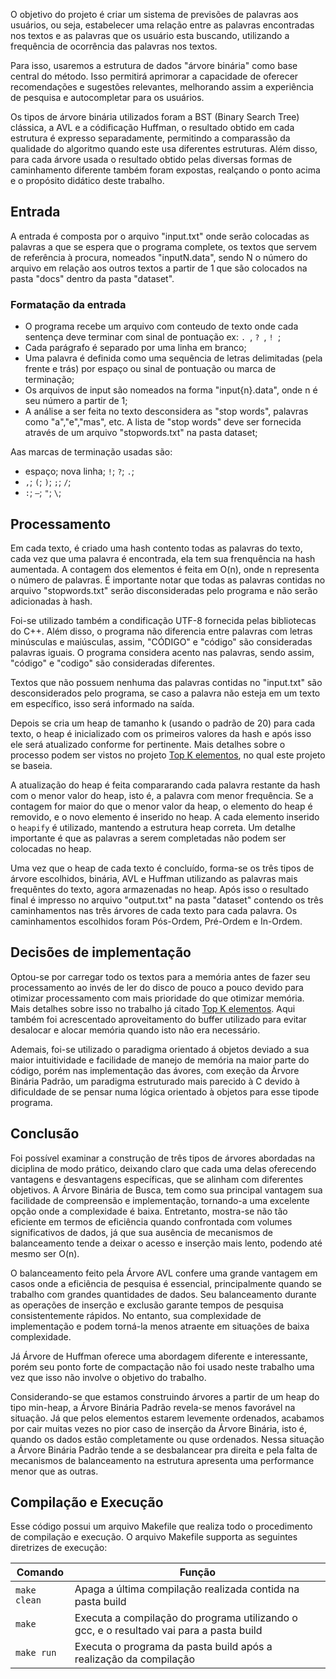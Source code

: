 O objetivo do projeto é criar um sistema de previsões de palavras aos usuários, ou seja, estabelecer uma relação entre as palavras encontradas nos textos e as palavras que os usuário esta buscando, utilizando a frequência de ocorrência das palavras nos textos. 

Para isso, usaremos a estrutura de dados "árvore binária" como base central do método. Isso permitirá aprimorar a capacidade de oferecer recomendações e sugestões relevantes, melhorando assim a experiência de pesquisa e autocompletar para os usuários.

Os tipos de árvore binária utilizados foram a BST (Binary Search Tree) clássica, a AVL e a códificação Huffman, o resultado obtido em cada estrutura é expresso separadamente, permitindo a comparassão da qualidade do algoritmo quando este usa diferentes estruturas. Além disso, para cada árvore usada o resultado obtido pelas diversas formas de caminhamento diferente também foram expostas, realçando o ponto acima e o propósito didático deste trabalho.

## Entrada

A entrada é composta por o arquivo "input.txt" onde serão colocadas as palavras a que se espera que o programa complete, os textos que servem de referência à procura, nomeados "inputN.data", sendo N o número do arquivo em relação aos outros textos a partir de 1 que são colocados na pasta "docs" dentro da pasta "dataset".

### Formatação da entrada

- O programa recebe um arquivo com conteudo de texto onde cada sentença deve terminar com sinal de pontuação ex: ```. ```, ```? ```, ```! ```;
- Cada parágrafo é separado por uma linha em branco;
- Uma palavra é definida como uma sequência de letras delimitadas (pela frente e trás) por espaço ou sinal de pontuação ou marca de terminação;
- Os arquivos de input são nomeados na forma "input{n}.data", onde n é seu número a partir de 1;
- A análise a ser feita no texto desconsidera as "stop words", palavras como "a","e","mas", etc. A lista de "stop words" deve ser fornecida através de um arquivo "stopwords.txt" na pasta dataset;

Aas marcas de terminação usadas são: 
- espaço; nova linha; ```!```; ```?```; ```.```;
- ```,```; ```(```; ```)```; ```;```; ```/```; 
- ```:```; ```—```; ```"```; ```\```;
  
## Processamento

Em cada texto, é criado uma hash contento todas as palavras do texto, cada vez que uma palavra é encontrada, ela tem sua frenquência na hash aumentada. A contagem dos elementos é feita em O(n), onde n representa o número de palavras. É importante notar que todas as palavras contidas no arquivo "stopwords.txt" serão disconsideradas pelo programa e não serão adicionadas à hash.

Foi-se utilizado também a condificação UTF-8 fornecida pelas bibliotecas do C++. Além disso, o programa não diferencia entre palavras com letras minúsculas e maiúsculas, assim, "CÓDIGO" e "código" são consideradas palavras iguais. O programa considera acento nas palavras, sendo assim, "código" e "codigo" são consideradas diferentes.

Textos que não possuem nenhuma das palavras contidas no "input.txt" são desconsiderados pelo programa, se caso a palavra não esteja em um texto em específico, isso será informado na saída.

Depois se cria um heap de tamanho k (usando o padrão de 20) para cada texto, o heap é inicializado com os primeiros valores da hash e após isso ele será atualizado conforme for pertinente. Mais detalhes sobre o processo podem ser vistos no projeto [Top K elementos](https://github.com/Getulio-Mendes/Top-K-elementos), no qual este projeto se baseia.

A atualização do heap é feita compararando cada palavra restante da hash com o menor valor do heap, isto é, a palavra com menor frequência. Se a contagem for maior do que o menor valor da heap, o elemento do heap é removido, e o novo elemento é inserido no heap. A cada elemento inserido o ```heapify``` é utilizado, mantendo a estrutura heap correta. Um detalhe importante é que as palavras a serem completadas não podem ser colocadas no heap.

Uma vez que o heap de cada texto é concluído, forma-se os três tipos de árvore escolhidos, binária, AVL e Huffman utilizando as palavras mais frequêntes do texto, agora armazenadas no heap. Após isso o resultado final é impresso no arquivo "output.txt" na pasta "dataset" contendo os três caminhamentos nas três árvores de cada texto para cada palavra. Os caminhamentos escolhidos foram Pós-Ordem, Pré-Ordem e In-Ordem.

## Decisões de implementação 

Optou-se por carregar todo os textos para a memória antes de fazer seu processamento ao invés de ler do disco de pouco a pouco devido para otimizar processamento com mais prioridade do que otimizar memória. Mais detalhes sobre isso no trabalho já citado [Top K elementos](https://github.com/Getulio-Mendes/Top-K-elementos). Aqui também foi acrescentado aproveitamento do buffer utilizado para evitar desalocar e alocar memória quando isto não era necessário.

Ademais, foi-se utilizado o paradigma orientado á objetos deviado a sua maior intuitividade e facilidade de manejo de memória na maior parte do código, porém nas implementação das ávores, com exeção da Àrvore Binária Padrão, um paradigma estruturado mais parecido à C devido à dificuldade de se pensar numa lógica orientado à objetos para esse tipode programa.

## Conclusão

Foi possível examinar a construção de três tipos de árvores abordadas na diciplina de modo prático, deixando claro que cada uma delas oferecendo vantagens e desvantagens específicas, que se alinham com diferentes objetivos. A Árvore Binária de Busca, tem como sua principal vantagem sua facilidade de compreensão e implementação, tornando-a uma excelente opção onde a complexidade é baixa. Entretanto, mostra-se não tão eficiente em termos de eficiência quando confrontada com volumes significativos de dados, já que sua ausência de mecanismos de balanceamento tende a deixar o acesso e inserção mais lento, podendo até mesmo ser O(n).

O balanceamento feito pela Árvore AVL confere uma grande vantagem em casos onde a eficiência de pesquisa é essencial, principalmente quando se trabalho com grandes quantidades de dados. Seu balanceamento durante as operações de inserção e exclusão garante tempos de pesquisa consistentemente rápidos. No entanto, sua complexidade de implementação e podem torná-la menos atraente em situações de baixa complexidade.

Já Árvore de Huffman oferece uma abordagem diferente e interessante, porém seu ponto forte de compactação não foi usado neste trabalho uma vez que isso não involve o objetivo do trabalho. 

Considerando-se que estamos construindo árvores a partir de um heap do tipo min-heap, a Árvore Binária Padrão revela-se menos favorável na situação. Já que pelos elementos estarem levemente ordenados, acabamos por cair muitas vezes no pior caso de inserção da Árvore Binária, isto é, quando os dados estão completamente ou quse ordenados. Nessa situação a Árvore Binária Padrão tende a se desbalancear pra direita e pela falta de mecanismos de balanceamento na estrutura  apresenta uma performance menor que as outras.

## Compilação e Execução

Esse código possui um arquivo Makefile que realiza todo o procedimento de compilação e execução.
O arquivo Makefile supporta as seguintes diretrizes de execução:


| Comando                |  Função                                                                                           |                     
| -----------------------| ------------------------------------------------------------------------------------------------- |
|  `make clean`          | Apaga a última compilação realizada contida na pasta build                                        |
|  `make`                | Executa a compilação do programa utilizando o gcc, e o resultado vai para a pasta build           |
|  `make run`            | Executa o programa da pasta build após a realização da compilação                                 |
